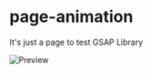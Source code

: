 # page-animation
It's just a page to test GSAP Library

![Preview](https://github.com/robertosampayo/page-animation-dev/blob/master/img/preview.PNG)
